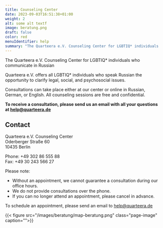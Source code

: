 ```yaml
---
title: Counseling Center
date: 2023-09-03T16:51:38+01:00
weight: 2
alt: some alt textf
image: beratung.png
draft: false
color: red
menuIdentifier: help
summary: "The Quarteera e.V. Counseling Center for LGBTIQ* individuals who communicate in Russian"
---
```


The Quarteera e.V. Counseling Center for LGBTIQ\* individuals who communicate in Russian

Quarteera e.V. offers all LGBTIQ\* individuals who speak Russian the opportunity to clarify legal, social, and psychosocial issues.

Consultations can take place either at our center or online in Russian, German, or English. All counseling sessions are free and confidential.

**To receive a consultation, please send us an email with all your questions at help@quarteera.de**

## Contact

Quarteera e.V. Counseling Center\
Oderberger Straße 60\
10435 Berlin

Phone: +49 302 86 555 88\
Fax: +49 30 243 566 27

Please note:
* Without an appointment, we cannot guarantee a consultation during our office hours.
* We do not provide consultations over the phone.
* If you can no longer attend an appointment, please cancel in advance.

To schedule an appointment, please send an email to help@quarteera.de

{{< figure src="/images/beratung/map-beratung.png" class="page-image" caption="">}}

